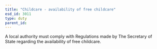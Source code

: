 ```yaml
---
title: "Childcare - availability of free childcare"
esd_id: 3011
type: duty
parent_id:  
---
```


A local authority must comply with Regulations made by The Secretary of State regarding the availability of free childcare.


